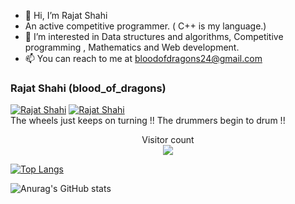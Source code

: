 - 👋 Hi, I’m Rajat Shahi
- An active competitive programmer. ( C++ is my language.)
- 👀 I’m interested in Data structures and algorithms, Competitive programming , Mathematics and Web development.
- 📫 You can reach to me at bloodofdragons24@gmail.com

### Rajat Shahi (blood_of_dragons)
[![Rajat Shahi](https://img.shields.io/endpoint?url=https%3A%2F%2Fatcoder-badges.now.sh%2Fapi%2Fatcoder%2Fjson%2FRajat)](https://atcoder.jp/users/blood_of_dragons)
[![Rajat Shahi](https://img.shields.io/endpoint?url=https%3A%2F%2Fatcoder-badges.now.sh%2Fapi%2Fcodeforces%2Fjson%2FRajat)](https://codeforces.com/profile/blood_of_dragons) <br>
The wheels just keeps on turning !! The drummers begin to drum !!
<p align="center"> 
  Visitor count<br>
  <img src="https://profile-counter.glitch.me/Rajat/count.svg" />
</p>

[![Top Langs](https://github-readme-stats.vercel.app/api/top-langs/?username=bloodofdragons&theme=dark&layout=compact)](https://github.com/anuraghazra/github-readme-stats) 

![Anurag's GitHub stats](https://github-readme-stats.vercel.app/api?username=bloodofdragons&show_icons=true&theme=tokyonight)



<!---
bloodofdragons/bloodofdragons is a ✨ special ✨ repository because its `README.md` (this file) appears on your GitHub profile.
You can click the Preview link to take a look at your changes.
--->

